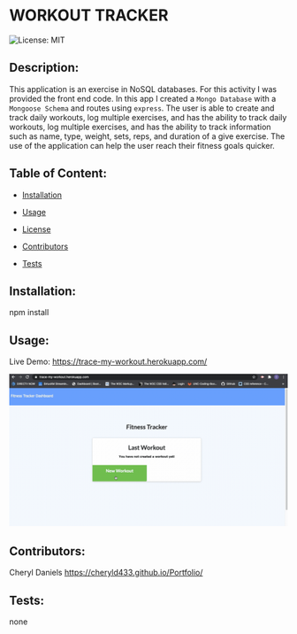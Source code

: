 # WORKOUT TRACKER

![License: MIT](https://img.shields.io/badge/License-MIT-brightgreen)

## Description: 
This application is an exercise in NoSQL databases. For this activity I was provided the front end code. In this app I created a `Mongo Database` with a `Mongoose Schema` and routes using `express`. The user is able to create and track daily workouts, log multiple exercises, and has the ability to track daily workouts, log multiple exercises, and has the ability to track information such as name, type, weight, sets, reps, and duration of a give exercise. The use of the application can help the user reach their fitness goals quicker. 

## Table of Content:
  * [Installation](#installation)

  * [Usage](#usage)

  * [License](#license)

  * [Contributors](#contributors)

  * [Tests](#tests)



## Installation:
npm install

## Usage:
Live Demo: https://trace-my-workout.herokuapp.com/


![demo](./public/img/demo.gif)

## Contributors:
Cheryl Daniels  https://cheryld433.github.io/Portfolio/

## Tests:
none



